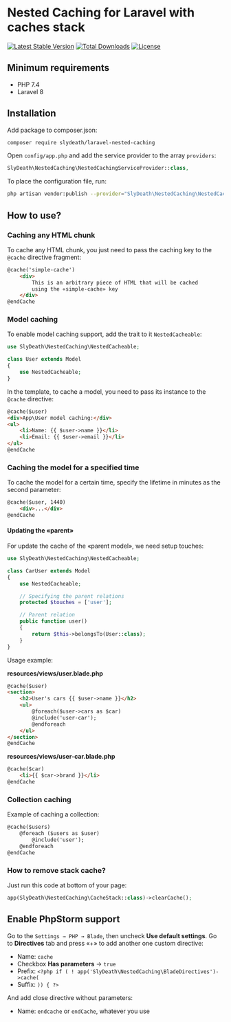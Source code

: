 # Nested Caching for Laravel with caches stack

[![Latest Stable Version](https://poser.pugx.org/slydeath/laravel-nested-caching/v/stable)](https://packagist.org/packages/slydeath/laravel-nested-caching)
[![Total Downloads](https://poser.pugx.org/slydeath/laravel-nested-caching/downloads)](https://packagist.org/packages/slydeath/laravel-nested-caching)
[![License](https://poser.pugx.org/slydeath/laravel-nested-caching/license)](https://packagist.org/packages/slydeath/laravel-nested-caching)

## Minimum requirements

- PHP 7.4
- Laravel 8

## Installation

Add package to composer.json:

```bash
composer require slydeath/laravel-nested-caching
```

Open `config/app.php` and add the service provider to the array `providers`:

```php
SlyDeath\NestedCaching\NestedCachingServiceProvider::class,
```

To place the configuration file, run:

```bash
php artisan vendor:publish --provider="SlyDeath\NestedCaching\NestedCachingServiceProvider" --tag=config
```

## How to use?

### Caching any HTML chunk

To cache any HTML chunk, you just need to pass the caching key to the `@cache` directive fragment:

```html
@cache('simple-cache')
    <div>
        This is an arbitrary piece of HTML that will be cached 
        using the «simple-cache» key
    </div>
@endCache
```

### Model caching

To enable model caching support, add the trait to it `NestedCacheable`:

```php
use SlyDeath\NestedCaching\NestedCacheable;

class User extends Model
{
    use NestedCacheable;
}
```

In the template, to cache a model, you need to pass its instance to the `@cache` directive:

```html
@cache($user)
<div>App\User model caching:</div>
<ul>
    <li>Name: {{ $user->name }}</li>
    <li>Email: {{ $user->email }}</li>
</ul>
@endCache
```

### Caching the model for a specified time

To cache the model for a certain time, specify the lifetime in minutes as the second parameter:

```html
@cache($user, 1440)
    <div>...</div>
@endCache
 ```

#### Updating the «parent»

For update the cache of the «parent model», we need setup touches:

```php
use SlyDeath\NestedCaching\NestedCacheable;

class CarUser extends Model
{
    use NestedCacheable;

    // Specifying the parent relations
    protected $touches = ['user']; 

    // Parent relation
    public function user()
    {
        return $this->belongsTo(User::class);
    }
}
```

Usage example:

**resources/views/user.blade.php**

```html
@cache($user)
<section>
    <h2>User's cars {{ $user->name }}</h2>
    <ul>
        @foreach($user->cars as $car)
        @include('user-car');
        @endforeach
    </ul>
</section>
@endCache
```

**resources/views/user-car.blade.php**

```html
@cache($car)
    <li>{{ $car->brand }}</li>
@endCache
```

### Collection caching

Example of caching a collection:

```html
@cache($users)
    @foreach ($users as $user)
        @include('user');
    @endforeach
@endCache
```

### How to remove stack cache?

Just run this code at bottom of your page:

```php
app(SlyDeath\NestedCaching\CacheStack::class)->clearCache();
```

## Enable PhpStorm support

Go to the `Settings → PHP → Blade`, then uncheck **Use default settings**. Go to **Directives** tab and press «+» to add
another one custom directive:

- Name: `cache`
- Checkbox **Has parameters** → `true`
- Prefix: ```<?php if ( ! app('SlyDeath\NestedCaching\BladeDirectives')->cache(```
- Suffix: ```)) { ?>```

And add close directive without parameters:

- Name: `endcache` or `endCache`, whatever you use